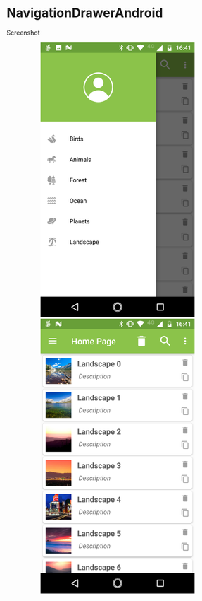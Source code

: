 # NavigationDrawerAndroid

Screenshot
<br>
<p align="center">
  <img src="https://github.com/jlessa/NavigationDrawerAndroid/blob/master/Screenshot-2.png" width="350"/>
  <img src="https://github.com/jlessa/NavigationDrawerAndroid/blob/master/Screenshot-1.png" width="350"/>
</p>

